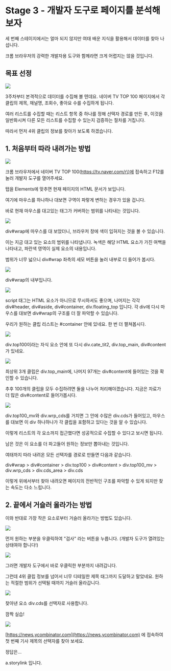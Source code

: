 # Stage 3 - 개발자 도구로 페이지를 분석해보자

세 번째 스테이지에서는 얼마 되지 않지만 여태 배운 지식을 활용해서 데이터를 찾아 나섭니다.

크롬 브라우저의 강력한 개발자용 도구와 함께라면 크게 어렵지는 않을 것입니다.

## 목표 선정

![](../.gitbook/assets/image%20%28459%29.png)

3주차부터 본격적으로 데이터를 수집해 볼 텐데요. 네이버 TV TOP 100 페이지에서 각 클립의 제목, 채널명, 조회수, 좋아요 수를 수집하게 됩니다.

여러 리스트를 수집할 때는 리스트 항목 중 하나를 정해 선택자 경로를 만든 후, 이것을 일반화시켜 다른 모든 리스트를 수집할 수 있는지 검증하는 절차를 거칩니다.

따라서 먼저 4위 클립의 정보를 찾아가 보도록 하겠습니다.

## 1. 처음부터 따라 내려가는 방법

![](../.gitbook/assets/image%20%28326%29.png)

크롬 브라우저에서 네이버 TV TOP 100\([https://tv.naver.com/r\)에](https://tv.naver.com/r%29에) 접속하고 F12를 눌러 개발자 도구를 열어주세요.

탭을 Elements에 맞추면 현재 페이지의 HTML 문서가 보입니다.

여기에 마우스를 하나하나 대보면 구역이 파랗게 변하는 경우가 있을 겁니다.

바로 현재 마우스를 대고있는 태그가 커버하는 범위를 나타내는 것입니다.

![](../.gitbook/assets/image-24.png)

div\#wrap에 마우스를 대 보았더니, 브라우저 창에 색이 입혀지는 것을 볼 수 있습니다.

이는 지금 대고 있는 요소의 범위를 나타냅니다. 녹색은 해당 HTML 요소가 가진 여백을 나타내고, 파란색 영역이 실제 요소의 내용입니다.

범위가 너무 넓으니 div\#wrap 좌측의 세모 버튼을 눌러 내부로 더 들어가 봅시다.

![](../.gitbook/assets/image%20%28292%29.png)

div\#wrap의 내부입니다.

![](../.gitbook/assets/image%20%28196%29.png)

script 태그는 HTML 요소가 아니므로 무시하셔도 좋으며, 나머지는 각각 div\#header, div\#aside, div\#container, div.floating\_top 입니다. 각 div에 다시 마우스를 대보면 div\#wrap의 구조를 더 잘 파악할 수 있습니다.

우리가 원하는 클립 리스트는 \#container 안에 있네요. 한 번 더 펼쳐봅시다.

![](../.gitbook/assets/image-39.png)

div.top100이라는 자식 요소 안에 또 다시 div.cate\_tit2, div.top\_main, div\#content가 있네요.

![](../.gitbook/assets/image%20%28213%29.png)

최상위 3개 클립은 div.top\_main에, 나머지 97개는 div\#content에 들어있는 것을 확인할 수 있습니다.

추후 100개의 클립을 모두 수집하려면 둘을 나누어 처리해야겠습니다. 지금은 자료가 더 많은 div\#content로 들어가봅시다.

![](../.gitbook/assets/image-19.png)

div.top100\_mv와 div.wrp\_cds를 거치면 그 안에 수많은 div.cds가 들어있고, 마우스를 대보면 이 div 하나하나가 각 클립을 포함하고 있다는 것을 알 수 있습니다.

이렇게 리스트의 각 요소까지 접근했다면 성공적으로 수집할 수 있다고 보시면 됩니다.

남은 것은 이 요소를 더 파고들어 원하는 정보만 뽑아내는 것입니다.

여태까지 따라 내려온 모든 선택자를 경로로 만들면 다음과 같습니다.

div\#wrap &gt; div\#container &gt; div.top100 &gt; div\#content &gt; div.top100\_mv &gt; div.wrp\_cds &gt; div.cds\_area &gt; div.cds

이렇게 위에서부터 찾아 내려오면 페이지의 전반적인 구조를 파악할 수 있게 되지만 찾는 속도는 다소 느립니다.

## 2. 끝에서 거슬러 올라가는 방법

이와 반대로 가장 작은 요소로부터 거슬러 올라가는 방법도 있습니다.

![](../.gitbook/assets/image%20%28378%29.png)

먼저 원하는 부분을 우클릭하여 "검사" 라는 버튼을 누릅니다. \(개발자 도구가 열려있는 상태여야 합니다!\)

![](../.gitbook/assets/image%20%28414%29.png)

그러면 개발자 도구에서 바로 우클릭한 부분까지 내려갑니다.

그런데 4위 클립 정보를 넘어서 너무 디테일한 제목 태그까지 도달하고 말았네요. 원하는 적절한 범위가 선택될 때까지 거슬러 올라갑니다.

![](../.gitbook/assets/image%20%28462%29.png)

찾아낸 요소 div.cds를 선택자로 사용합니다.

깜짝 실습!

![](../.gitbook/assets/image%20%28231%29.png)

[https://news.ycombinator.com](https://news.ycombinator.com) 에 접속하여 첫 번째 기사 제목의 선택자를 찾아 보세요.

정답은...

a.storylink 입니다.

